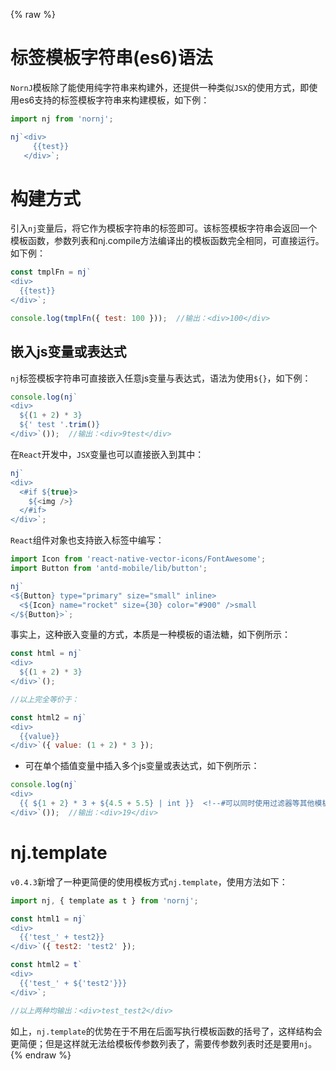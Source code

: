 {% raw %}
# 标签模板字符串(es6)语法

`NornJ`模板除了能使用纯字符串来构建外，还提供一种类似`JSX`的使用方式，即使用es6支持的标签模板字符串来构建模板，如下例：

```js
import nj from 'nornj';

nj`<div>
     {{test}}
   </div>`;
```

# 构建方式

引入`nj`变量后，将它作为模板字符串的标签即可。该标签模板字符串会返回一个模板函数，参数列表和nj.compile方法编译出的模板函数完全相同，可直接运行。如下例：

```js
const tmplFn = nj`
<div>
  {{test}}
</div>`;

console.log(tmplFn({ test: 100 }));  //输出：<div>100</div>
```

## 嵌入js变量或表达式

`nj`标签模板字符串可直接嵌入任意js变量与表达式，语法为使用`${}`，如下例：

```js
console.log(nj`
<div>
  ${(1 + 2) * 3}
  ${' test '.trim()}
</div>`());  //输出：<div>9test</div>
```

在`React`开发中，`JSX`变量也可以直接嵌入到其中：

```js
nj`
<div>
  <#if ${true}>
    ${<img />}
  </#if>
</div>`;
```

`React`组件对象也支持嵌入标签中编写：

```js
import Icon from 'react-native-vector-icons/FontAwesome';
import Button from 'antd-mobile/lib/button';

nj`
<${Button} type="primary" size="small" inline>
  <${Icon} name="rocket" size={30} color="#900" />small
</${Button}>`;
```

事实上，这种嵌入变量的方式，本质是一种模板的语法糖，如下例所示：

```js
const html = nj`
<div>
  ${(1 + 2) * 3}
</div>`();

//以上完全等价于：

const html2 = nj`
<div>
  {{value}}
</div>`({ value: (1 + 2) * 3 });
```

* 可在单个插值变量中插入多个js变量或表达式，如下例所示：

```js
console.log(nj`
<div>
  {{ ${1 + 2} * 3 + ${4.5 + 5.5} | int }}  <!--#可以同时使用过滤器等其他模板语法#-->
</div>`());  //输出：<div>19</div>
```

# nj.template

`v0.4.3`新增了一种更简便的使用模板方式`nj.template`，使用方法如下：

```js
import nj, { template as t } from 'nornj';

const html1 = nj`
<div>
  {{'test_' + test2}}
</div>`({ test2: 'test2' });

const html2 = t`
<div>
  {{'test_' + ${'test2'}}}
</div>`;

//以上两种均输出：<div>test_test2</div>
```

如上，`nj.template`的优势在于不用在后面写执行模板函数的括号了，这样结构会更简便；但是这样就无法给模板传参数列表了，需要传参数列表时还是要用`nj`。
{% endraw %}